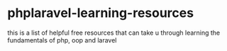 # phplaravel-learning-resources
this is a list of helpful free resources that can take u through learning the fundamentals of php, oop and laravel
